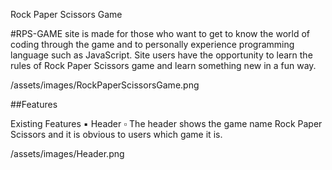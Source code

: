 Rock Paper Scissors Game

#RPS-GAME site is made for those who want to get to know the world of coding through the game and to personally experience programming language such as JavaScript. Site users have the opportunity to learn the rules of Rock Paper Scissors game and learn something new in a fun way.

/assets/images/RockPaperScissorsGame.png

##Features

Existing Features
▪︎ Header
    ▫︎ The header shows the game name Rock Paper Scissors and it is obvious to users which game it is.

/assets/images/Header.png


